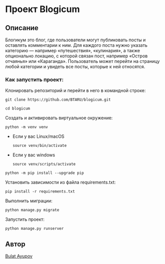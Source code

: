 # Проект Blogicum

## Описание

Блогикум это блог, где пользователи могут публиковать посты и оставлять комментарии к ним. Для каждого поста нужно указать категорию — например «путешествия», «кулинария», а также опционально локацию, с которой связан пост, например «Остров отчаянья» или «Караганда». 
Пользователь может перейти на страницу любой категории и увидеть все посты, которые к ней относятся.

### Как запустить проект:

Клонировать репозиторий и перейти в него в командной строке:

```
git clone https://github.com/BTARU/blogicum.git
```

```
cd blogicum
```

Cоздать и активировать виртуальное окружение:

```
python -m venv venv
```

* Если у вас Linux/macOS

    ```
    source venv/bin/activate
    ```

* Если у вас windows

    ```
    source venv/scripts/activate
    ```

```
python -m pip install --upgrade pip
```

Установить зависимости из файла requirements.txt:

```
pip install -r requirements.txt
```

Выполнить миграции:

```
python manage.py migrate
```

Запустить проект:

```
python manage.py runserver
```

## Автор

[Bulat Ayupov](https://github.com/BTARU)

